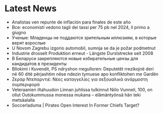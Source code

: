 # Latest News
-  Analistas ven repunte de inflación para finales de este año
-  Bce: economisti vedono tagli dei tassi per 75 pb nel 2024, il primo a giugno
-  Ученые: Младенцы не поддаются зрительным иллюзиям, в которые верят взрослые
-  U Novom Zagrebu izgorio automobil, sumnja se da je požar podmetnut
-  Industrie drosselt Produktion erneut - Längste Durststrecke seit 2008
-  В Беларуси закрепляются новые избирательные цензы для кандидатов в президенты
-  Bllokimi i Kuvendit, PS ndryshon rregulloren: Deputetët rrezikojnë deri në 60 ditë përjashtim nëse ndezin tymuese apo konfliktohen me Gardën
-  Ζεράρ Ντεπαρντιέ: Νέες καταγγελίες για σεξουαλικά ανάρμοστη συμπεριφορά
-  Veteraanien iltahuudon Linnan juhlissa tulkinnut Niilo Vunneli, 100, on ollut Outokummussa monessa mukana – elämäntyönsä hän teki metsäalalla
-  Soccerladuma | Pirates Open Interest In Former Chiefs Target?
